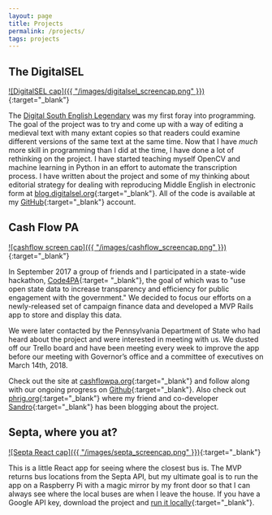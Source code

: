 ```yaml
---
layout: page
title: Projects
permalink: /projects/
tags: projects
---
```

## The DigitalSEL
[![DigitalSEL cap]({{ "/images/digitalsel_screencap.png" }})](https://digitalsel.com/){:target="_blank"}

The [Digital South English Legendary](https://digitalsel.com/) was my first foray into programming. The goal of the project was to try and come up with a way of editing a medieval text with many extant copies so that readers could examine different versions of the same text at the same time. Now that I have _much_ more skill in programming than I did at the time, I have done a lot of rethinking on the project. I have started teaching myself OpenCV and machine learning in Python in an effort to automate the transcription process. I have written about the project and some of my thinking about editorial strategy for dealing with reproducing Middle English in electronic form at [blog.digitalsel.org](http://blog.digitalsel.org/){:target="_blank"}. All of the code is available at my [GitHub](https://github.com/webolton){:target="_blank"} account.

## Cash Flow PA
[![cashflow screen cap]({{ "/images/cashflow_screencap.png" }})](http://cashflowpa.org/){:target="_blank"}

In September 2017 a group of friends and I participated in a state-wide hackathon, [Code4PA](https://www.code4pa.tech/){:target= "_blank"}, the goal of which was to "use open state data to increase transparency and efficiency for public engagement with the government." We decided to focus our efforts on a newly-released set of campaign finance data and developed a MVP Rails app to store and display this data.

We were later contacted by the Pennsylvania Department of State who had heard about the project and were interested in meeting with us. We dusted off our Trello board and have been meeting every week to improve the app before our meeting with Governor’s office and a committee of executives on March 14th, 2018.

Check out the site at [cashflowpa.org](http://cashflowpa.org/){:target="_blank"} and follow along with our ongoing progress on [Github](https://github.com/phrig){:target="_blank"}. Also check out [phrig.org](http://phrig.org/){:target="_blank"} where my friend and co-developer [Sandro](http://alessandrobraidotti.com/){:target="_blank"} has been blogging about the project.

## Septa, where you at?
[![Septa React cap]({{ "/images/septa_screencap.png" }})](https://github.com/webolton/septa-react-app){:target="_blank"}

This is a little React app for seeing where the closest bus is. The MVP returns bus locations from the Septa API, but my ultimate goal is to run the app on a Raspberry Pi with a magic mirror by my front door so that I can always see where the local buses are when I leave the house. If you have a Google API key, download the project and [run it locally](https://github.com/webolton/septa-react-app){:target="_blank"}.
